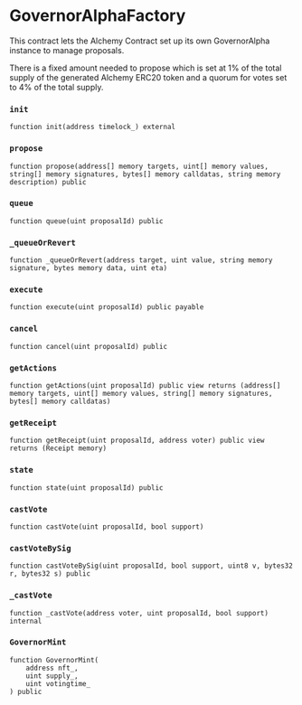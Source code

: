 # GovernorAlphaFactory

This contract lets the Alchemy Contract set up its own GovernorAlpha instance to manage proposals.

There is a fixed amount needed to propose which is set at 1% of the total supply of the generated Alchemy ERC20 token and a quorum for votes set to 4% of the total supply.

### `init`

```text
function init(address timelock_) external
```



### `propose`

```text
function propose(address[] memory targets, uint[] memory values, string[] memory signatures, bytes[] memory calldatas, string memory description) public
```



### `queue`

```text
function queue(uint proposalId) public
```



### `_queueOrRevert`

```text
function _queueOrRevert(address target, uint value, string memory signature, bytes memory data, uint eta)
```



### `execute`

```text
function execute(uint proposalId) public payable
```





### `cancel`

```text
function cancel(uint proposalId) public
```





### `getActions`

```text
function getActions(uint proposalId) public view returns (address[] memory targets, uint[] memory values, string[] memory signatures, bytes[] memory calldatas)
```



### `getReceipt`

```text
function getReceipt(uint proposalId, address voter) public view returns (Receipt memory)
```



### `state`

```text
function state(uint proposalId) public
```



### `castVote`

```text
function castVote(uint proposalId, bool support)
```



### `castVoteBySig`

```text
function castVoteBySig(uint proposalId, bool support, uint8 v, bytes32 r, bytes32 s) public
```



### `_castVote`

```text
function _castVote(address voter, uint proposalId, bool support) internal
```



### `GovernorMint`

```text
function GovernorMint(
    address nft_,
    uint supply_,
    uint votingtime_
) public
```

